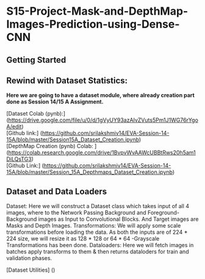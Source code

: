 # S15-Project-Mask-and-DepthMap-Images-Prediction-using-Dense-CNN <br>

## Getting Started ## 
## Rewind with Dataset Statistics: ##

**Here we are going to have a dataset module, where already creation part done as Session 14/15 A Assignment.** <br>

[Dataset Colab (pynb):] (https://drive.google.com/file/u/0/d/1gVyUY93azAIvZVuts5Pm1J1WG76rYgoA/edit) <br>
[Github link:] (https://github.com/srilakshmiv14/EVA-Session-14-15A/blob/master/Session15A_Dataset_Creation.ipynb) <br>
[DepthMap Creation (pynb) Colab: ] (https://colab.research.google.com/drive/1BvpvWvAAWcUBBtRws20h5am1DiLQsTG3) <br>
[Github Link:] (https://github.com/srilakshmiv14/EVA-Session-14-15A/blob/master/Session_15A_Depthmaps_Dataset_Creation.ipynb) <br>


## Dataset and Data Loaders ##
Dataset: Here we will construct a Dataset class which takes input of all 4 images, where to the Network Passing Background and Foreground- Background images as Input to Convolutional Blocks.
And Target images are Masks and Depth Images.
Transformations: We will apply some scale transformations before loading the data.
As both the inputs are of 224 * 224 size, we will resize it as 128 * 128 or 64 * 64
-Grayscale Transformations has been done.
Dataloaders: Here we will fetch images in batches apply transforms to them & then returns dataloders for train and validation phases.

[Dataset Utilities] ()
